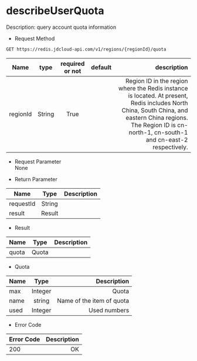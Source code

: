 # describeUserQuota

Description: query account quota information

- Request Method
```xml
GET https://redis.jdcloud-api.com/v1/regions/{regionId}/quota
```
Name|type|required or not|default|description
---|:--:|:--:|:--:|---:
regionId|String|True||Region ID in the region where the Redis instance is located. At present, Redis includes North China, South China, and eastern China regions. The Region ID is cn-north-1, cn-south-1 and cn-east-2 respectively.

- Request Parameter<br>
None


- Return Parameter

Name|Type|Description
---|:--:|---:
requestId|String|
result|Result

- Result

Name|Type|Description
---|:--:|---:
quota|Quota|

- Quota

Name|Type|Description
---|:--:|---:
max|Integer|Quota
name|string|Name of the item of quota
used|Integer|Used numbers

- Error Code

Error Code|Description
---|---:
200|OK
